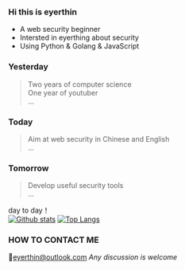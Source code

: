 ### Hi this is eyerthin

* A web security beginner 
* Intersted in eyerthing about security
* Using Python & Golang & JavaScript

### Yesterday
> Two years of computer science  
> One year of youtuber  
> ...  

### Today
> Aim at web security in Chinese and English  
> ...  
>   
### Tomorrow
> Develop useful security tools  
> ...  
>  


day to day！  
[![Github stats](https://github-readme-stats.vercel.app/api?username=eyerthin&show_icons=true&include_all_commits=true)](https://github.com/eyerthin/github-readme-stats)
[![Top Langs](https://github-readme-stats.vercel.app/api/top-langs/?username=eyerthin&layout=compact)](https://github.com/eyerthin/github-readme-stats)


### HOW TO CONTACT ME
:e-mail:eyerthin@outlook.com
*Any discussion is welcome*
<!--
**eyerthin/eyerthin** is a ✨ _special_ ✨ repository because its `README.md` (this file) appears on your GitHub profile.

Here are some ideas to get you started:

- 🔭 I’m currently working on ...
- 🌱 I’m currently learning ...
- 👯 I’m looking to collaborate on ...
- 🤔 I’m looking for help with ...
- 💬 Ask me about ...
- 📫 How to reach me: ...
- 😄 Pronouns: ...
- ⚡ Fun fact: ...
-->

